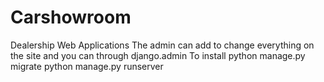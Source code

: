 # Carshowroom
Dealership Web Applications
The admin can add to change everything on the site and you can through django.admin
To install
python manage.py migrate
python manage.py runserver
